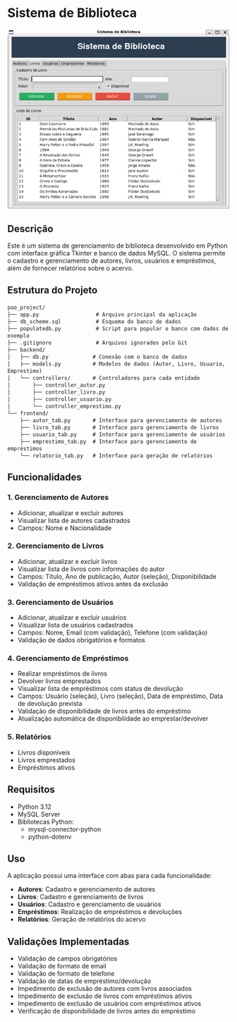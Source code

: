 # Sistema de Biblioteca

![imagem do sistema](sistema_bibliote_img.png)

## Descrição
Este é um sistema de gerenciamento de biblioteca desenvolvido em Python com interface gráfica Tkinter e banco de dados MySQL. O sistema permite o cadastro e gerenciamento de autores, livros, usuários e empréstimos, além de fornecer relatórios sobre o acervo.

## Estrutura do Projeto
```
poo_project/
├── app.py                  # Arquivo principal da aplicação
├── db_scheme.sql           # Esquema do banco de dados
├── populatedb.py           # Script para popular o banco com dados de exemplo
├── .gitignore              # Arquivos ignorados pelo Git
├── backend/
│   ├── db.py              # Conexão com o banco de dados
│   ├── models.py          # Modelos de dados (Autor, Livro, Usuario, Emprestimo)
│   └── controllers/       # Controladores para cada entidade
│       ├── controller_autor.py
│       ├── controller_livro.py
│       ├── controller_usuario.py
│       └── controller_emprestimo.py
└── frontend/
    ├── autor_tab.py       # Interface para gerenciamento de autores
    ├── livro_tab.py       # Interface para gerenciamento de livros
    ├── usuario_tab.py     # Interface para gerenciamento de usuários
    ├── emprestimo_tab.py  # Interface para gerenciamento de empréstimos
    └── relatorio_tab.py   # Interface para geração de relatórios
```

## Funcionalidades

### 1. Gerenciamento de Autores
- Adicionar, atualizar e excluir autores
- Visualizar lista de autores cadastrados
- Campos: Nome e Nacionalidade

### 2. Gerenciamento de Livros
- Adicionar, atualizar e excluir livros
- Visualizar lista de livros com informações do autor
- Campos: Título, Ano de publicação, Autor (seleção), Disponibilidade
- Validação de empréstimos ativos antes da exclusão

### 3. Gerenciamento de Usuários
- Adicionar, atualizar e excluir usuários
- Visualizar lista de usuários cadastrados
- Campos: Nome, Email (com validação), Telefone (com validação)
- Validação de dados obrigatórios e formatos

### 4. Gerenciamento de Empréstimos
- Realizar empréstimos de livros
- Devolver livros emprestados
- Visualizar lista de empréstimos com status de devolução
- Campos: Usuário (seleção), Livro (seleção), Data de empréstimo, Data de devolução prevista
- Validação de disponibilidade de livros antes do empréstimo
- Atualização automática de disponibilidade ao emprestar/devolver

### 5. Relatórios
- Livros disponíveis
- Livros emprestados
- Empréstimos ativos

## Requisitos
- Python 3.12
- MySQL Server
- Bibliotecas Python:
  - mysql-connector-python
  - python-dotenv

## Uso
A aplicação possui uma interface com abas para cada funcionalidade:
- **Autores**: Cadastro e gerenciamento de autores
- **Livros**: Cadastro e gerenciamento de livros
- **Usuários**: Cadastro e gerenciamento de usuários
- **Empréstimos**: Realização de empréstimos e devoluções
- **Relatórios**: Geração de relatórios do acervo

## Validações Implementadas
- Validação de campos obrigatórios
- Validação de formato de email
- Validação de formato de telefone
- Validação de datas de empréstimo/devolução
- Impedimento de exclusão de autores com livros associados
- Impedimento de exclusão de livros com empréstimos ativos
- Impedimento de exclusão de usuários com empréstimos ativos
- Verificação de disponibilidade de livros antes do empréstimo

